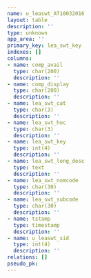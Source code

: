 ```yaml
---
name: u_leaswt_AT10032016
layout: table
description: ''
type: unknown
app_area: ''
primary_key: lea_swt_key
indexes: []
columns:
- name: comp_avail
  type: char(200)
  description: ''
- name: comp_display
  type: char(200)
  description: ''
- name: lea_swt_cat
  type: char(3)
  description: ''
- name: lea_swt_hoc
  type: char(3)
  description: ''
- name: lea_swt_key
  type: int(4)
  description: ''
- name: lea_swt_long_desc
  type: text
  description: ''
- name: lea_swt_nomcode
  type: char(30)
  description: ''
- name: lea_swt_subcode
  type: char(30)
  description: ''
- name: tstamp
  type: timestamp
  description: ''
- name: u_leaswt_sid
  type: int(4)
  description: ''
relations: []
pseudo_pk: 
---
```


